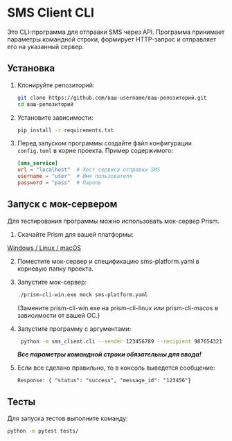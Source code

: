 # SMS Client CLI

Это CLI-программа для отправки SMS через API. Программа принимает параметры командной строки,
формирует HTTP-запрос и отправляет его на указанный сервер.

## Установка

1. Клонируйте репозиторий:

    ```bash
    git clone https://github.com/ваш-username/ваш-репозиторий.git
    cd ваш-репозиторий
    ```
2. Установите зависимости:
   ```bash
   pip install -r requirements.txt
3. Перед запуском программы создайте файл конфигурации `config.toml` в корне проекта. Пример содержимого:
   ```toml
   [sms_service]
   url = "localhost"  # Хост сервиса отправки SMS
   username = "user"  # Имя пользователя
   password = "pass"  # Пароль
   ```
   
## Запуск с мок-сервером

Для тестирования программы можно использовать мок-сервер Prism.

1. Скачайте Prism для вашей платформы:

[Windows / Linux / macOS](https://github.com/stoplightio/prism/releases)

2. Поместите мок-сервер и спецификацию sms-platform.yaml в корневую папку проекта.

3. Запустите мок-сервер:
   ```bash
   ./prism-cli-win.exe mock sms-platform.yaml
   ```

   (Замените prism-cli-win.exe на prism-cli-linux или prism-cli-macos в зависимости от вашей ОС.)


4. Запустите программу с аргументами:

   ```bash
    python -m sms_client.cli --sender 123456789 --recipient 987654321 --message "Hello, World!"
   ```
   **_Все параметры командной строки обязательны для ввода!_**


5. Если все сделано правильно, то в консоль выведется сообщение:

   ```
   Response: { "status": "success", "message_id": "123456"}
   ```
   
## Тесты

Для запуска тестов выполните команду:

   ```bash
   python -m pytest tests/
   ```